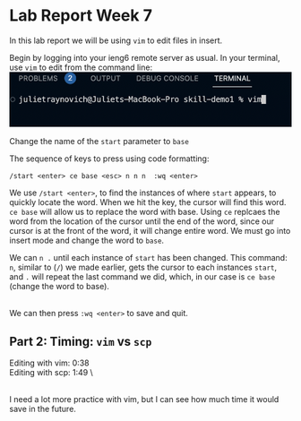 # Lab Report Week 7
In this lab report we will be using ```vim``` to edit files in insert.

Begin by logging into your ieng6 remote server as usual. In your terminal, use ```vim``` to edit from the command line: 
![](https://github.com/jraynovi/cse15l-lab-reports/blob/main/week-7/1ALAB4.png?raw=true)

Change the name of the ```start``` parameter to ```base```

The sequence of keys to press using code formatting:

```
/start <enter> ce base <esc> n n n  :wq <enter>
```
We use ```/start <enter>```, to find the instances of where ```start``` appears, to quickly locate the word. When we hit the <enter> key, the cursor will find this word.
\
```ce base``` will allow us to replace the word with base. Using ```ce``` replcaes the word from the location of the cursor until the end of the word, since our cursor is at the front of the word, it will change entire word. We must go into insert mode and change the word to ```base```. 
 
We can ```n .``` until each instance of ```start``` has been changed. This command: ```n```, similar to (```/```) we made earlier, gets the cursor to each instances ```start```, and ```.``` will repeat the last command we did, which, in our case is ```ce base``` (change the word to base). 

\
We can then press ```:wq <enter>``` to save and quit.

## Part 2: Timing: ```vim``` vs ```scp```

Editing with vim: 0:38 \
Editing with scp: 1:49 \ 

\
I need a lot more practice with vim, but I can see how much time it would save in the future.
